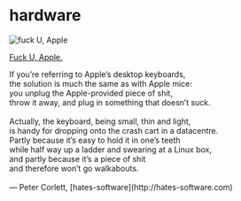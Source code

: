 # hardware


![fuck U, Apple](img/fuck_apple.png)

[Fuck U, Apple.](http://instagram.com/p/c5_V8pMHiM)


<p class='quote'>If you’re referring to Apple’s desktop keyboards,<br />the solution is much the same as with Apple mice:<br />you unplug the Apple-provided piece of shit,<br />throw it away, and plug in something that doesn’t suck.<br /><br /><span class='fragment'>Actually, the keyboard, being small, thin and light,<br />is handy for dropping onto the crash cart in a datacentre.<br />Partly because it’s easy to hold it in one’s teeth<br />while half way up a ladder and swearing at a Linux box,<br />and partly because it’s a piece of shit<br />and therefore won’t go walkabouts.</span><br /><br />— Peter Corlett, [hates-software](http://hates-software.com)</p>
